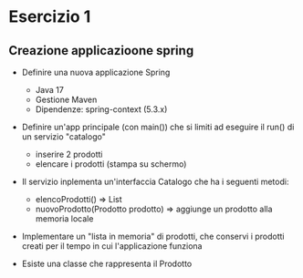 # Esercizio 1

## Creazione applicazioone spring

- Definire una nuova applicazione Spring
  - Java 17
  - Gestione Maven
  - Dipendenze: spring-context (5.3.x)

- Definire un'app principale (con main()) che si limiti ad eseguire il run() di un servizio "catalogo"
  - inserire 2 prodotti
  - elencare i prodotti (stampa su schermo)

- Il servizio inplementa un'interfaccia Catalogo che ha i seguenti metodi:
  - elencoProdotti() => List<Prodotto>
  - nuovoProdotto(Prodotto prodotto) => aggiunge un prodotto alla memoria locale

- Implementare un "lista in memoria" di prodotti, che conservi i prodotti creati per il tempo in cui l'applicazione funziona

- Esiste una classe che rappresenta il Prodotto